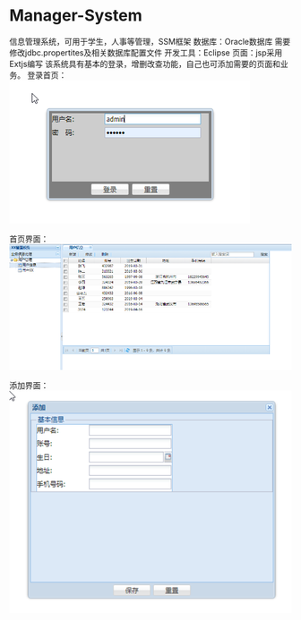 # Manager-System
信息管理系统，可用于学生，人事等管理，SSM框架
数据库：Oracle数据库 需要修改jdbc.propertites及相关数据库配置文件
开发工具：Eclipse
页面：jsp采用Extjs编写
该系统具有基本的登录，增删改查功能，自己也可添加需要的页面和业务。
登录首页： ![image](https://github.com/1689117690/Manager-System/blob/master/1.png)


首页界面：![image](https://github.com/1689117690/Manager-System/blob/master/2.png)




添加界面：
![image](https://github.com/1689117690/Manager-System/blob/master/3.png)
